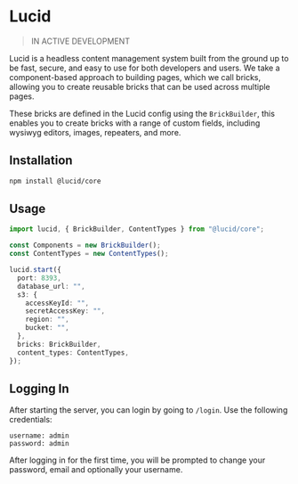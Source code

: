 # Lucid

> IN ACTIVE DEVELOPMENT

Lucid is a headless content management system built from the ground up to be fast, secure, and easy to use for both developers and users. We take a component-based approach to building pages, which we call bricks, allowing you to create reusable bricks that can be used across multiple pages.

These bricks are defined in the Lucid config using the `BrickBuilder`, this enables you to create bricks with a range of custom fields, including wysiwyg editors, images, repeaters, and more.

## Installation

```bash
npm install @lucid/core
```

## Usage

```ts
import lucid, { BrickBuilder, ContentTypes } from "@lucid/core";

const Components = new BrickBuilder();
const ContentTypes = new ContentTypes();

lucid.start({
  port: 8393,
  database_url: "",
  s3: {
    accessKeyId: "",
    secretAccessKey: "",
    region: "",
    bucket: "",
  },
  bricks: BrickBuilder,
  content_types: ContentTypes,
});
```

## Logging In

After starting the server, you can login by going to `/login`. Use the following credentials:

```
username: admin
password: admin
```

After logging in for the first time, you will be prompted to change your password, email and optionally your username.
